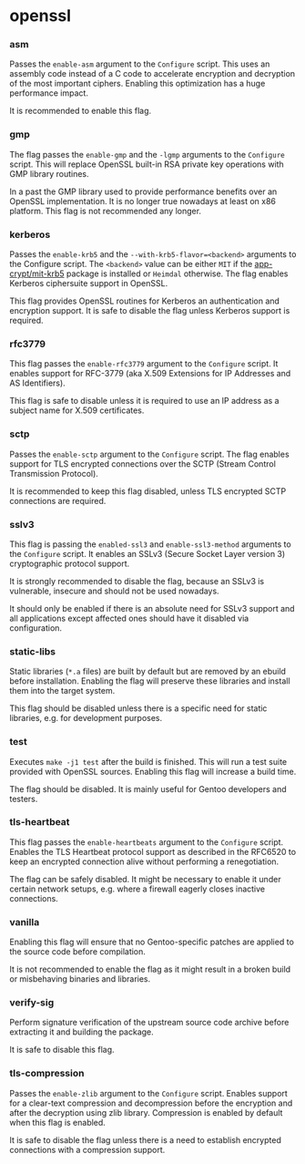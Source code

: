 # openssl

### asm
Passes the `enable-asm` argument to the `Configure` script. This uses an assembly code instead of a C code to accelerate encryption and decryption of the most important ciphers. Enabling this optimization has a huge performance impact.

It is recommended to enable this flag.

### gmp
The flag passes the `enable-gmp` and the `-lgmp` arguments to the `Configure` script. This will replace OpenSSL built-in RSA private key operations with GMP library routines.

In a past the GMP library used to provide performance benefits over an OpenSSL implementation. It is no longer true nowadays at least on x86 platform. This flag is not recommended any longer.

### kerberos
Passes the `enable-krb5` and the `--with-krb5-flavor=<backend>` arguments to the Configure script. The `<backend>` value can be either `MIT` if the [app-crypt/mit-krb5](../app-crypt/mit-krb5.md) package is installed or `Heimdal` otherwise. The flag enables Kerberos ciphersuite support in OpenSSL.

This flag provides OpenSSL routines for Kerberos an authentication and encryption support. It is safe to disable the flag unless Kerberos support is required.

### rfc3779
This flag passes the `enable-rfc3779` argument to the `Configure` script. It enables support for RFC-3779 (aka X.509 Extensions for IP Addresses and AS Identifiers).

This flag is safe to disable unless it is required to use an IP address as a subject name for X.509 certificates.

### sctp
Passes the `enable-sctp` argument to the `Configure` script. The flag enables support for TLS encrypted connections over the SCTP (Stream Control Transmission Protocol).

It is recommended to keep this flag disabled, unless TLS encrypted SCTP connections are required.

### sslv3
This flag is passing the `enabled-ssl3` and `enable-ssl3-method` arguments to the `Configure` script. It enables an SSLv3 (Secure Socket Layer version 3) cryptographic protocol support.

It is strongly recommended to disable the flag, because an SSLv3 is vulnerable, insecure and should not be used nowadays.

It should only be enabled if there is an absolute need for SSLv3 support and all applications except affected ones should have it disabled via configuration.

### static-libs
Static libraries (`*.a` files) are built by default but are removed by an ebuild before installation. Enabling the flag will preserve these libraries and install them into the target system.

This flag should be disabled unless there is a specific need for static libraries, e.g. for development purposes.

### test
Executes `make -j1 test` after the build is finished. This will run a test suite provided with OpenSSL sources. Enabling this flag will increase a build time.

The flag should be disabled. It is mainly useful for Gentoo developers and testers.

### tls-heartbeat
This flag passes the `enable-heartbeats` argument to the `Configure` script. Enables the TLS Heartbeat protocol support as described in the RFC6520 to keep an encrypted connection alive without performing a renegotiation.

The flag can be safely disabled. It might be necessary to enable it under certain network setups, e.g. where a firewall eagerly closes inactive connections.

### vanilla
Enabling this flag will ensure that no Gentoo-specific patches are applied to the source code before compilation.

It is not recommended to enable the flag as it might result in a broken build or misbehaving binaries and libraries.

### verify-sig
Perform signature verification of the upstream source code archive before extracting it and building the package.

It is safe to disable this flag.

### tls-compression
Passes the `enable-zlib` argument to the `Configure` script. Enables support for a clear-text compression and decompression before the encryption and after the decryption using zlib library. Compression is enabled by default when this flag is enabled.

It is safe to disable the flag unless there is a need to establish encrypted connections with a compression support.
